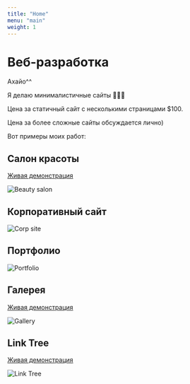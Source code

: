 ```yaml
---
title: "Home"
menu: "main"
weight: 1
---
```


# Веб-разработка

Ахайо^^

Я делаю минималистичные сайты 🫸✨🫷

Цена за статичный сайт с несколькими страницами $100.

Цена за более сложные сайты обсуждается лично)

Вот примеры моих работ:

## Салон красоты

[Живая демонстрация](https://mk-beauty-salon.netlify.app)

![Beauty salon](/images/beauty-salon.webp "Beauty salon")

## Корпоративный сайт

![Corp site](/images/corp.webp "Corp site")

## Портфолио

![Portfolio](/images/portfolio.webp "Portfolio")

## Галерея

[Живая демонстрация](https://mk-gallery.netlify.app)

![Gallery](/images/gallery.webp "Gallery")

## Link Tree

[Живая демонстрация](https://mk-link-tree.netlify.app)

![Link Tree](/images/link-tree.webp "Link tree")
